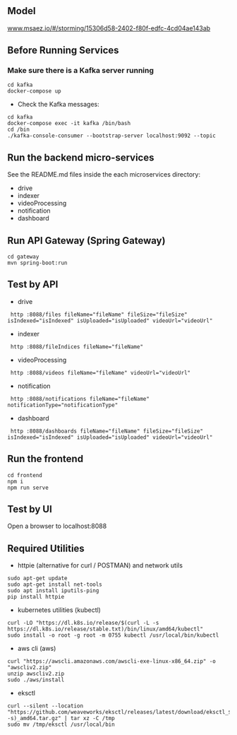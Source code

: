 # 

## Model
www.msaez.io/#/storming/15306d58-2402-f80f-edfc-4cd04ae143ab

## Before Running Services
### Make sure there is a Kafka server running
```
cd kafka
docker-compose up
```
- Check the Kafka messages:
```
cd kafka
docker-compose exec -it kafka /bin/bash
cd /bin
./kafka-console-consumer --bootstrap-server localhost:9092 --topic
```

## Run the backend micro-services
See the README.md files inside the each microservices directory:

- drive
- indexer
- videoProcessing
- notification
- dashboard


## Run API Gateway (Spring Gateway)
```
cd gateway
mvn spring-boot:run
```

## Test by API
- drive
```
 http :8088/files fileName="fileName" fileSize="fileSize" isIndexed="isIndexed" isUploaded="isUploaded" videoUrl="videoUrl" 
```
- indexer
```
 http :8088/fileIndices fileName="fileName" 
```
- videoProcessing
```
 http :8088/videos fileName="fileName" videoUrl="videoUrl" 
```
- notification
```
 http :8088/notifications fileName="fileName" notificationType="notificationType" 
```
- dashboard
```
 http :8088/dashboards fileName="fileName" fileSize="fileSize" isIndexed="isIndexed" isUploaded="isUploaded" videoUrl="videoUrl" 
```


## Run the frontend
```
cd frontend
npm i
npm run serve
```

## Test by UI
Open a browser to localhost:8088

## Required Utilities

- httpie (alternative for curl / POSTMAN) and network utils
```
sudo apt-get update
sudo apt-get install net-tools
sudo apt install iputils-ping
pip install httpie
```

- kubernetes utilities (kubectl)
```
curl -LO "https://dl.k8s.io/release/$(curl -L -s https://dl.k8s.io/release/stable.txt)/bin/linux/amd64/kubectl"
sudo install -o root -g root -m 0755 kubectl /usr/local/bin/kubectl
```

- aws cli (aws)
```
curl "https://awscli.amazonaws.com/awscli-exe-linux-x86_64.zip" -o "awscliv2.zip"
unzip awscliv2.zip
sudo ./aws/install
```

- eksctl 
```
curl --silent --location "https://github.com/weaveworks/eksctl/releases/latest/download/eksctl_$(uname -s)_amd64.tar.gz" | tar xz -C /tmp
sudo mv /tmp/eksctl /usr/local/bin
```


